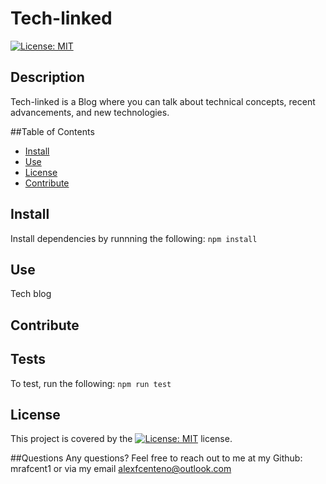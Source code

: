 # Tech-linked
[![License: MIT](https://img.shields.io/badge/License-MIT-yellow.svg)](https://opensource.org/licenses/MIT)

## Description
Tech-linked is a Blog where you can talk about technical concepts, recent advancements, and new technologies.

##Table of Contents
* [Install](#Install)
* [Use](#Use)
* [License](#License)
* [Contribute](#Contribute)

## Install
Install dependencies by runnning the following:
`npm install`

## Use
Tech blog 

## Contribute


## Tests
To test, run the following:
`npm run test`

## License
This project is covered by the [![License: MIT](https://img.shields.io/badge/License-MIT-yellow.svg)](https://opensource.org/licenses/MIT) license.

##Questions
Any questions? Feel free to reach out to me at my Github: mrafcent1 or via my email alexfcenteno@outlook.com
